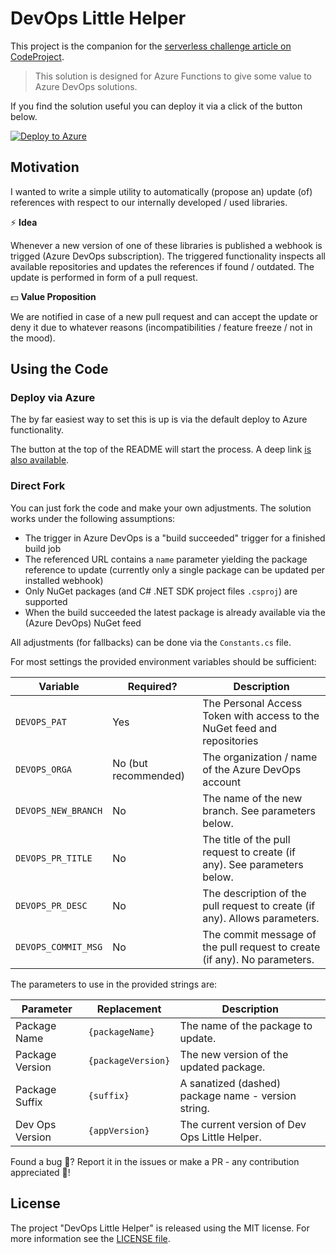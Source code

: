 # DevOps Little Helper

This project is the companion for the [serverless challenge article on CodeProject](https://www.codeproject.com/Articles/3941198/Serverless-DevOps-Little-Helper#azure-devops-subscription-setup).

> This solution is designed for Azure Functions to give some value to Azure DevOps solutions.

If you find the solution useful you can deploy it via a click of the button below.

[![Deploy to Azure](https://azuredeploy.net/deploybutton.png)](https://azuredeploy.net/)

## Motivation

I wanted to write a simple utility to automatically (propose an) update (of) references with respect to our internally developed / used libraries.

:zap: **Idea**

Whenever a new version of one of these libraries is published a webhook is trigged (Azure DevOps subscription). The triggered functionality inspects all available repositories and updates the references if found / outdated. The update is performed in form of a pull request.

:dollar: **Value Proposition**

We are notified in case of a new pull request and can accept the update or deny it due to whatever reasons (incompatibilities / feature freeze / not in the mood).

## Using the Code

### Deploy via Azure

The by far easiest way to set this is up is via the default deploy to Azure functionality.

The button at the top of the README will start the process. A deep link [is also available](https://azuredeploy.net/?repository=https://github.com/FlorianRappl/DevOpsLittleHelper).

### Direct Fork

You can just fork the code and make your own adjustments. The solution works under the following assumptions:

- The trigger in Azure DevOps is a "build succeeded" trigger for a finished build job
- The referenced URL contains a `name` parameter yielding the package reference to update (currently only a single package can be updated per installed webhook)
- Only NuGet packages (and C# .NET SDK project files `.csproj`) are supported
- When the build succeeded the latest package is already available via the (Azure DevOps) NuGet feed

All adjustments (for fallbacks) can be done via the `Constants.cs` file.

For most settings the provided environment variables should be sufficient:

| Variable            | Required?            | Description                                                                |
|---------------------|----------------------|----------------------------------------------------------------------------|
| `DEVOPS_PAT`        | Yes                  | The Personal Access Token with access to the NuGet feed and repositories   |
| `DEVOPS_ORGA`       | No (but recommended) | The organization / name of the Azure DevOps account                        |
| `DEVOPS_NEW_BRANCH` | No                   | The name of the new branch. See parameters below.                          |
| `DEVOPS_PR_TITLE`   | No                   | The title of the pull request to create (if any). See parameters below.    |
| `DEVOPS_PR_DESC`    | No                   | The description of the pull request to create (if any). Allows parameters. |
| `DEVOPS_COMMIT_MSG` | No                   | The commit message of the pull request to create (if any). No parameters.  |

The parameters to use in the provided strings are:

| Parameter       | Replacement        | Description                                         |
|-----------------|--------------------|-----------------------------------------------------|
| Package Name    | `{packageName}`    | The name of the package to update.                  |
| Package Version | `{packageVersion}` | The new version of the updated package.             |
| Package Suffix  | `{suffix}`         | A sanatized (dashed) package name - version string. |
| Dev Ops Version | `{appVersion}`     | The current version of Dev Ops Little Helper.       |

Found a bug :eyes:? Report it in the issues or make a PR - any contribution appreciated :beers:!

## License

The project "DevOps Little Helper" is released using the MIT license. For more information see the [LICENSE file](LICENSE).
